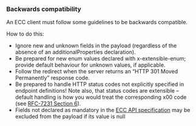### Backwards compatibility

An ECC client must follow some guidelines to be backwards compatible.

How to do this:

* Ignore new and unknown fields in the payload \(regardless of the absence of an additionalProperties declaration\).
* Be prepared for new enum values declared with x-extensible-enum; provide default behaviour for unknown values, if applicable.
* Follow the redirect when the server returns an “HTTP 301 Moved Permanently” response code.
* Be prepared to handle HTTP status codes not explicitly specified in endpoint definitions! Note also, that status codes are extensible – default handling is how you would treat the corresponding x00 code \(see [RFC-7231 Section 6](https://tools.ietf.org/html/rfc7231#section-6)\).
* Fields not declared as mandatory in the [ECC API specification](/swagger_specification.md) may be excluded from the payload if its value is null



